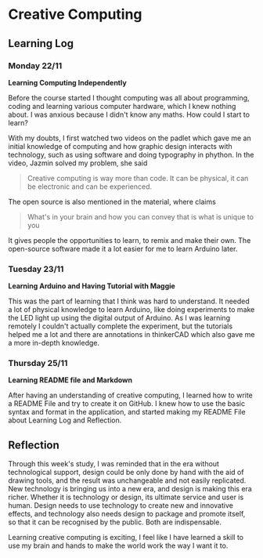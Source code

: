 # Creative Computing

## Learning Log
### Monday 22/11

**Learning Computing Independently**

Before the course started I thought computing was all about programming, coding and learning various computer hardware, which I knew nothing about. I was anxious because I didn't know any maths. How could I start to learn? 

With my doubts, I first watched two videos on the padlet which gave me an initial knowledge of computing and how graphic design interacts with technology, such as using software and doing typography in phython. In the video, Jazmin solved my problem, she said

> Creative computing is way more than code. It can be physical, it can be electronic and can be experienced.

The open source is also mentioned in the material, where claims

> What's in your brain and how you can convey that is what is unique to you

It gives people the opportunities to learn, to remix and make their own. The open-source software made it a lot easier for me to learn Arduino later.

### Tuesday 23/11

**Learning Arduino and Having Tutorial with Maggie**

This was the part of learning that I think was hard to understand. It needed a lot of physical knowledge to learn Arduino, like doing experiments to make the LED light up using the digital output of Arduino. As I was learning remotely I couldn't actually complete the experiment, but the tutorials helped me a lot and there are annotations in thinkerCAD which also gave me a more in-depth knowledge.

### Thursday 25/11

**Learning README file and Markdown**

After having an understanding of creative computing, I learned how to write a README File and try to create it on GitHub. I knew how to use the basic syntax and format in the application, and started making my README File about Learning Log and Reflection.

## Reflection 

Through this week's study, I was reminded that in the era without technological support, design could be only done by hand with the aid of drawing tools, and the result was unchangeable and not easily replicated. New technology is bringing us into a new era, and design is making this era richer. Whether it is technology or design, its ultimate service and user is human. Design needs to use technology to create new and innovative effects, and technology also needs design to package and promote itself, so that it can be recognised by the public. Both are indispensable.

Learning creative computing is exciting, I feel like I have learned a skill to use my brain and hands to make the world work the way I want it to.
